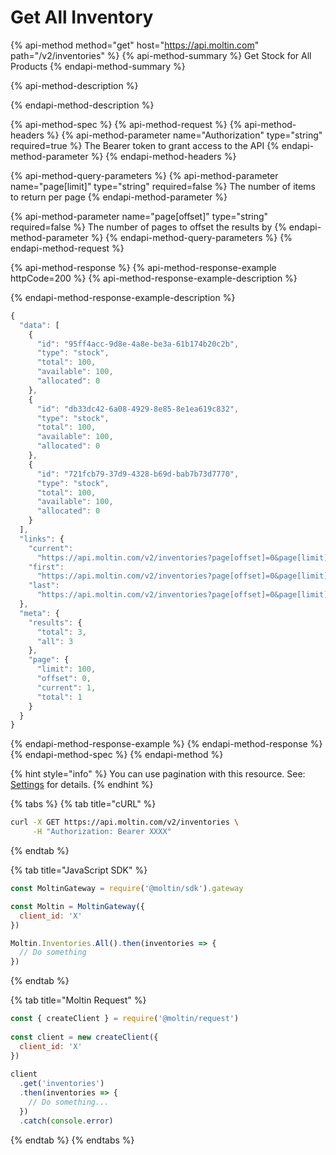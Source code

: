# Get All Inventory

{% api-method method="get" host="https://api.moltin.com" path="/v2/inventories" %}
{% api-method-summary %}
Get Stock for All Products
{% endapi-method-summary %}

{% api-method-description %}

{% endapi-method-description %}

{% api-method-spec %}
{% api-method-request %}
{% api-method-headers %}
{% api-method-parameter name="Authorization" type="string" required=true %}
The Bearer token to grant access to the API
{% endapi-method-parameter %}
{% endapi-method-headers %}

{% api-method-query-parameters %}
{% api-method-parameter name="page\[limit\]" type="string" required=false %}
The number of items to return per page
{% endapi-method-parameter %}

{% api-method-parameter name="page\[offset\]" type="string" required=false %}
The number of pages to offset the results by
{% endapi-method-parameter %}
{% endapi-method-query-parameters %}
{% endapi-method-request %}

{% api-method-response %}
{% api-method-response-example httpCode=200 %}
{% api-method-response-example-description %}

{% endapi-method-response-example-description %}

```javascript
{
  "data": [
    {
      "id": "95ff4acc-9d8e-4a8e-be3a-61b174b20c2b",
      "type": "stock",
      "total": 100,
      "available": 100,
      "allocated": 0
    },
    {
      "id": "db33dc42-6a08-4929-8e85-8e1ea619c832",
      "type": "stock",
      "total": 100,
      "available": 100,
      "allocated": 0
    },
    {
      "id": "721fcb79-37d9-4328-b69d-bab7b73d7770",
      "type": "stock",
      "total": 100,
      "available": 100,
      "allocated": 0
    }
  ],
  "links": {
    "current":
      "https://api.moltin.com/v2/inventories?page[offset]=0&page[limit]=50",
    "first":
      "https://api.moltin.com/v2/inventories?page[offset]=0&page[limit]=50",
    "last":
      "https://api.moltin.com/v2/inventories?page[offset]=0&page[limit]=50"
  },
  "meta": {
    "results": {
      "total": 3,
      "all": 3
    },
    "page": {
      "limit": 100,
      "offset": 0,
      "current": 1,
      "total": 1
    }
  }
}
```
{% endapi-method-response-example %}
{% endapi-method-response %}
{% endapi-method-spec %}
{% endapi-method %}

{% hint style="info" %}
You can use pagination with this resource. See: [Settings](../../advanced/settings/#page-length) for details.
{% endhint %}

{% tabs %}
{% tab title="cURL" %}
```bash
curl -X GET https://api.moltin.com/v2/inventories \
     -H "Authorization: Bearer XXXX"
```
{% endtab %}

{% tab title="JavaScript SDK" %}
```javascript
const MoltinGateway = require('@moltin/sdk').gateway

const Moltin = MoltinGateway({
  client_id: 'X'
})

Moltin.Inventories.All().then(inventories => {
  // Do something
})
```
{% endtab %}

{% tab title="Moltin Request" %}
```javascript
const { createClient } = require('@moltin/request')
​
const client = new createClient({
  client_id: 'X'
})
​
client
  .get('inventories')
  .then(inventories => {
    // Do something...
  })
  .catch(console.error)
```
{% endtab %}
{% endtabs %}

